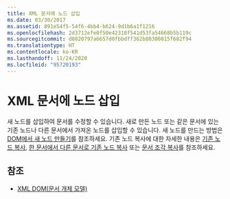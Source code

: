 ```yaml
---
title: XML 문서에 노드 삽입
ms.date: 03/30/2017
ms.assetid: 891e54f5-54f6-4bb4-b624-9d1b6a1f1216
ms.openlocfilehash: 2d3712efe0f50e42318f541d53fa54668b5b119c
ms.sourcegitcommit: d8020797a6657d0fbbdff362b80300815f682f94
ms.translationtype: HT
ms.contentlocale: ko-KR
ms.lasthandoff: 11/24/2020
ms.locfileid: "95720193"
---
```

# <a name="inserting-nodes-into-an-xml-document"></a>XML 문서에 노드 삽입

새 노드를 삽입하여 문서를 수정할 수 있습니다. 새로 만든 노드 또는 같은 문서에 있는 기존 노드나 다른 문서에서 가져온 노드를 삽입할 수 있습니다. 새 노드를 만드는 방법은 [DOM에서 새 노드 만들기](create-new-nodes-in-the-dom.md)를 참조하세요. 기존 노드 복사에 대한 자세한 내용은 [기존 노드 복사](copy-existing-nodes.md), [한 문서에서 다른 문서로 기존 노드 복사](copying-existing-nodes-from-one-document-to-another.md) 또는 [문서 조각 복사](copying-document-fragments.md)를 참조하세요.  
  
## <a name="see-also"></a>참조

- [XML DOM(문서 개체 모델)](xml-document-object-model-dom.md)
